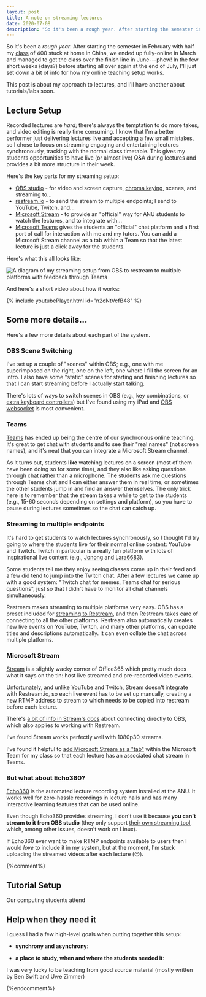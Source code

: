 ```yaml
---
layout: post
title: A note on streaming lectures
date: 2020-07-08
description: "So it's been a rough year. After starting the semester in February with half my class of 400 stuck at home in China, we ended up fully-online in March and"
---
```


So it's been a _rough year_. After starting the semester in February with half my [class](https://cs.anu.edu.au/courses/comp2300) of 400 stuck at home in China, we ended up fully-online in March and managed to get the class over the finish line in June---phew! In the few short weeks (days?) before starting all over again at the end of July, I'll just set down a bit of info for how my online teaching setup works.

This post is about my approach to lectures, and I'll have another about tutorials/labs soon.

## Lecture Setup

Recorded lectures are _hard_; there's always the temptation to do more takes, and video editing is really time consuming. I know that I'm a better performer just delivering lectures live and accepting a few small mistakes, so I chose to focus on streaming engaging and entertaining lectures synchronously, tracking with the normal class timetable. This gives my students opportunities to have live (or almost live) Q&A during lectures and provides a bit more structure in their week.

Here's the key parts for my streaming setup:

- [OBS studio](https://obsproject.com) - for video and screen capture, [chroma keying](https://en.wikipedia.org/wiki/Chroma_key), scenes, and streaming to...
- [restream.io](https://restream.io) - to send the stream to multiple endpoints; I send to YouTube, Twitch, and...
- [Microsoft Stream](https://www.microsoft.com/en-us/microsoft-365/microsoft-stream) - to provide an "official" way for ANU students to watch the lectures, and to integrate with...
- [Microsoft Teams](https://www.microsoft.com/en-au/microsoft-365/microsoft-teams/group-chat-software) gives the students an "official" chat platform and a first port of call for interaction with me and my tutors. You can add a Microsoft Stream channel as a tab within a Team so that the latest lecture is just a click away for the students.

Here's what this all looks like:

![A diagram of my streaming setup from OBS to restream to multiple platforms with feedback through Teams]({{site.baseurl}}/assets/blog/2020/2020-ANU-streaming-rig.png)

And here's a short video about how it works:

<!-- Youtube Link: https://youtu.be/n2cNtVcfB48 -->
{% include youtubePlayer.html id="n2cNtVcfB48" %}

## Some more details...

Here's a few more details about each part of the system.

### OBS Scene Switching

I've set up a couple of "scenes" within OBS; e.g., one with me superimposed on the right, one on the left, one where I fill the screen for an intro. I also have some "static" scenes for starting and finishing lectures so that I can start streaming before I actually start talking.

There's lots of ways to switch scenes in OBS (e.g., key combinations, or [extra keyboard controllers](https://www.elgato.com/en/gaming/stream-deck)) but I've found using my iPad and [OBS websocket](https://github.com/Palakis/obs-websocket) is most convenient.

### Teams

[Teams](https://www.microsoft.com/en-au/microsoft-365/microsoft-teams/group-chat-software) has ended up being the centre of our synchronous online teaching. It's great to get chat with students and to see their "real names" (not screen names), and it's neat that you can integrate a Microsoft Stream channel.

As it turns out, students **like** watching lectures on a screen (most of them have been doing so for some time), and they also like asking questions through chat rather than a microphone. The students ask me questions through Teams chat and I can either answer them in real time, or sometimes the other students jump in and find an answer themselves. The only trick here is to remember that the stream takes a while to get to the students (e.g., 15-60 seconds depending on settings and platform), so you have to pause during lectures sometimes so the chat can catch up.

### Streaming to multiple endpoints

It's hard to get students to watch lectures synchronously, so I thought I'd try going to where the students live for their normal online content: YouTube and Twitch. Twitch in particular is a really fun platform with lots of inspirational live content (e.g., [Jonong](https://www.twitch.tv/jonathanong) and [Lara6683](https://www.twitch.tv/lara6683)).

Some students tell me they enjoy seeing classes come up in their feed and a few did tend to jump into the Twitch chat. After a few lectures we came up with a good system: "Twitch chat for memes, Teams chat for serious questions", just so that I didn't have to monitor all chat channels simultaneously.

Restream makes streaming to multiple platforms very easy. OBS has a preset included for [streaming to Restream](https://support.restream.io/en/articles/111656-how-to-connect-obs-studio-to-restream), and then Restream takes care of connecting to all the other platforms. Restream also automatically creates new live events on YouTube, Twitch, and many other platforms, can update titles and descriptions automatically. It can even collate the chat across multiple platforms.

### Microsoft Stream

[Stream](https://www.microsoft.com/en-us/microsoft-365/microsoft-stream) is a slightly wacky corner of Office365 which pretty much does what it says on the tin: host live streamed and pre-recorded video events.

Unfortunately, and unlike YouTube and Twitch, Stream doesn't integrate with Restream.io, so each live event has to be set up manually, creating a new RTMP address to stream to which needs to be copied into restream before each lecture.

There's [a bit of info in Stream's docs](https://resources.techcommunity.microsoft.com/live-event-with-obs/) about connecting directly to OBS, which also applies to working with Restream.

I've found Stream works perfectly well with 1080p30 streams.

I've found it helpful to [add Microsoft Stream as a "tab"](https://support.microsoft.com/en-gb/office/add-and-use-a-stream-tab-in-teams-fb6cebb8-0d4f-4034-88a6-7dafdb5f0a3f) within the Microsoft Team for my class so that each lecture has an associated chat stream in Teams.

### But what about Echo360?

[Echo360](https://echo360.com) is the automated lecture recording system installed at the ANU. It works well for zero-hassle recordings in lecture halls and has many interactive learning features that can be used online.

Even though Echo360 provides streaming, I don't use it because **you can't stream to it from OBS studio** (they only support [their own streaming tool](https://echo360.com/universal-capture-demo/), which, among other issues, doesn't work on Linux). 

If Echo360 ever want to make RTMP endpoints available to users then I would _love_ to include it in my system, but at the moment, I'm stuck uploading the streamed videos after each lecture (😐).

{%comment%}

## Tutorial Setup

Our computing students attend 

## Help when they need it


I guess I had a few high-level goals when putting together this setup:

- **synchrony and asynchrony**:

- **a place to study, when and where the students needed it**: 

I was very lucky to be teaching from good source material (mostly written by Ben Swift and Uwe Zimmer)

{%endcomment%}

